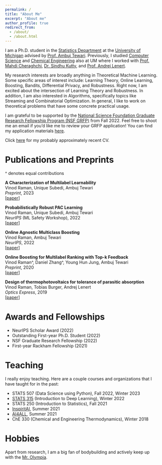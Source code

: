 ```yaml
---
permalink: /
title: "About Me"
excerpt: "About me"
author_profile: true
redirect_from: 
  - /about/
  - /about.html
---
```


I am a Ph.D. student in the [Statistics Department](https://lsa.umich.edu/stats) at the [University of Michigan](https://umich.edu/) advised by [Prof. Ambuj Tewari](https://ambujtewari.github.io). Previously, I studied [Computer Science](https://cse.engin.umich.edu/) and [Chemical Engineering](https://che.engin.umich.edu/) also at UM where I worked with [Prof. Mahdi Cheraghchi](https://mahdi.cheraghchi.info), [Dr. Sindhu Kutty](https://web.eecs.umich.edu/~skutty/), and [Prof. Andrej Lenert](https://lenert.engin.umich.edu).  

My research interests are broadly anything in Theoretical Machine Learning. Some specific areas of interest include: Learning Theory, Online Learning, Boosting, Bandits, Differential Privacy, and Robustness. Right now, I am excited about the intersection of Learning Theory and Robustness. In addition, I am also interested in Algorithms, specifically topics like Streaming and Combinatorial Optimization. In general, I like to work on theoretical problems that have some concrete practical usage. 

I am grateful to be supported by the [National Science Foundation Graduate Research Fellowship Program (NSF GRFP)](https://www.nsfgrfp.org) from Fall 2022. Feel free to shoot me an email if you’d like me to review your GRFP application! You can find my application materials [here](https://drive.google.com/drive/folders/1o56kOfXVsy64bpcfqegah3f4R85IvN82?usp=sharing).

Click [here](http://vinodkraman.github.io/files/Raman_Resume.pdf) for my probably approximately recent CV.

Publications and Preprints
======
^ denotes equal contributions

**A Characterization of Multilabel Learnability**  
Vinod Raman, Unique Subedi, Ambuj Tewari  
_Preprint_, 2023  
[[paper](https://drive.google.com/file/d/1-h3b59brCC-Uv_9OvxKATpD8W2TD7Xp9/view?usp=share_link)]

**Probabilistically Robust PAC Learning**  
Vinod Raman, Unique Subedi, Ambuj Tewari  
_NeurIPS_ (ML Safety Workshop), 2022  
[[paper](https://arxiv.org/abs/2211.05656)]

**Online Agnostic Multiclass Boosting**  
Vinod Raman, Ambuj Tewari  
_NeurIPS_, 2022  
[[paper](https://arxiv.org/abs/2205.15113)]

**Online Boosting for Multilabel Ranking with Top-k Feedback**  
Vinod Raman^, Daniel Zhang^, Young Hun Jung, Ambuj Tewari  
_Preprint_, 2020  
[[paper](https://arxiv.org/abs/1910.10937)]

**Design of thermophotovoltaics for tolerance of parasitic absorption**  
Vinod Raman, Tobias Burger, Andrej Lenert  
_Optics Express_, 2019  
[[paper](https://opg.optica.org/oe/fulltext.cfm?uri=oe-27-22-31757&id=422403)]

Awards and Fellowships
======
- NeurIPS Scholar Award (2022)
- Outstanding First-year Ph.D. Student (2022)
- NSF Graduate Research Fellowship (2022)
- First-year Rackham Fellowship (2021)

Teaching
======
I really enjoy teaching. Here are a couple courses and organizations that I have taught for in the past: 
- STATS 507 (Data Science using Python), Fall 2022, Winter 2023
- [STATS 315](https://ambujtewari.github.io/stats315-winter2022/) (Introduction to Deep Learning), Winter 2022
- STATS 250 (Introduction to Statistics), Fall 2021
- [InspiritAI](https://www.inspiritai.com), Summer 2021
- [AI4ALL](https://ai-4-all.org), Summer 2021
- ChE 330 (Chemical and Engineering Thermodynamics), Winter 2018

Hobbies
======
Apart from research, I am a big fan of bodybuilding and actively keep up with the [Mr. Olympia](https://mrolympia.com).




